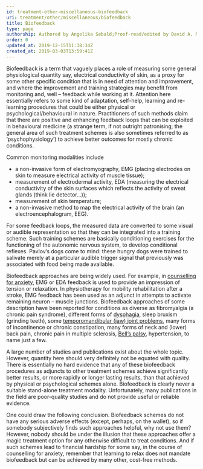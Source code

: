 ```yaml
---
id: treatment-other-miscellaneous-biofeedback
uri: treatment/other/miscellaneous/biofeedback
title: Biofeedback
type: page
authorship: Authored by Angelika Sebald;Proof-read/edited by David A. Mitchell
order: 0
updated_at: 2019-12-15T11:38:34Z
created_at: 2019-03-03T13:59:41Z
---
```


<p>Biofeedback is a term that vaguely places a role of
    measuring some general physiological quantity say,
    electrical conductivity of skin, as a proxy for some
    other specific condition that is in need of attention
    and improvement, and where the improvement and training
    strategies may benefit from monitoring and, well –
    feedback while working at it. Attention here essentially
    refers to some kind of adaptation, self-help, learning
    and re-learning procedures that could be either physical
    or psychological/behavioural in nature. Practitioners of
    such methods claim that there are positive and enhancing
    feedback loops that can be exploited in behavioural
    medicine (a strange term, if not outright patronising;
    the general area of such treatment schemes is also
    sometimes referred to as ‘psychophysiology’) to achieve
    better outcomes for mostly chronic conditions.</p>
<p>Common monitoring modalities include</p>
<ul>
    <li>a non-invasive form of electromyography, EMG
        (placing electrodes on skin to measure electrical
        activity of muscle tissue);</li>
    <li>measurement of electrodermal activity, EDA
        (measuring the electrical conductivity of the skin
        surfaces which reflects the activity of sweat glands
        (think lie detector…));</li>
    <li>measurement of skin temperature;</li>
    <li>a non-invasive method to map the electrical activity
        of the brain (an electroencephalogram, EEG).</li>
</ul>
<p>For some feedback loops, the measured data are converted
    to some visual or audible representation so that they
    can be integrated into a training scheme. Such training
    schemes are basically conditioning exercises for the
    functioning of the autonomic nervous system, to develop
    conditional reflexes. Pavlov’s dogs come to mind: these
    hungry dogs were trained to salivate merely at a
    particular audible trigger signal that previously was
    associated with food being made available.</p>
<p>Biofeedback approaches are being widely used. For
    example, in <a href="/help/mental-health/detailed">counselling for
        anxiety</a>, EMG or EDA feedback is used to provide
    an impression of tension or relaxation. In physiotherapy
    for mobility rehabilitation after a stroke, EMG feedback
    has been used as an adjunct in attempts to activate
    remaining neuron – muscle junctions. Biofeedback
    approaches of some description have been reported for
    conditions as diverse as fibromyalgia (a chronic pain
    syndrome), different forms of <a href="/diagnosis/a-z/dysphagia">dysphagia</a>, sleep
    bruxism (grinding teeth), some <a href="/diagnosis/a-z/jaw-joint/more-info">temporomandibular
        (jaw) joint problems</a>, many forms of incontinence
    or chronic constipation, many forms of neck and (lower)
    back pain, chronic pain in multiple sclerosis, <a href="/diagnosis/a-z/neuropathies/detailed">Bell’s
        palsy</a>, hypertension, to name just a few.</p>
<p>A large number of studies and publications exist about
    the whole topic. However, quantity here should very
    definitely not be equated with quality. There is
    essentially no hard evidence that any of these
    biofeedback procedures as adjuncts to other treatment
    schemes achieve significantly better results, or more
    rapidly or longer lasting results, than that achieved by
    physical or psychological schemes alone. Biofeedback is
    clearly never a suitable stand-alone treatment modality.
    Unfortunately, many publications in the field are
    poor-quality studies and do not provide useful or
    reliable evidence.</p>
<p>One could draw the following conclusion. Biofeedback
    schemes do not have any serious adverse effects (except,
    perhaps, on the wallet), so if somebody subjectively
    finds such approaches helpful, why not use them?
    However, nobody should be under the illusion that these
    approaches offer a magic treatment option for any
    otherwise difficult to treat conditions. And if such
    schemes lead to financial hardship for some say, in the
    course of counselling for anxiety, remember that
    learning to relax does not mandate biofeedback but can
    be achieved by many other, cost-free methods.</p>

